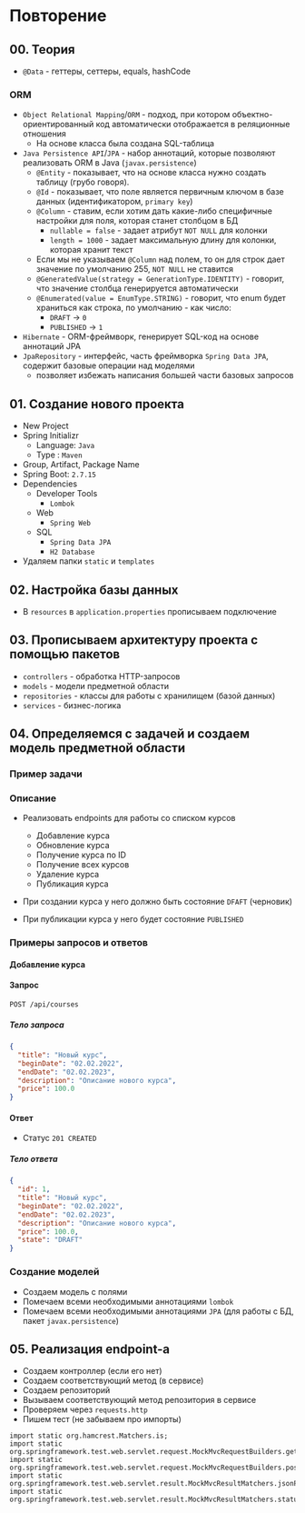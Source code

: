 # Повторение

## 00. Теория

* `@Data` - геттеры, сеттеры, equals, hashCode

### ORM

* `Object Relational Mapping`/`ORM` - подход, при котором объектно-ориентированный код автоматически отображается в реляционные отношения
  * На основе класса была создана SQL-таблица
* `Java Persistence API`/`JPA` - набор аннотаций, которые позволяют реализовать ORM в Java (`javax.persistence`)
  * `@Entity` - показывает, что на основе класса нужно создать таблицу (грубо говоря).
  * `@Id` - показывает, что поле является первичным ключом в базе данных (идентификатором, `primary key`)
  * `@Column` - ставим, если хотим дать какие-либо специфичные настройки для поля, которая станет столбцом в БД
    * `nullable = false` - задает атрибут `NOT NULL` для колонки
    * `length = 1000` - задает максимальную длину для колонки, которая хранит текст
  * Если мы не указываем `@Column` над полем, то он для строк дает значение по умолчанию 255, `NOT NULL` не ставится
  * `@GeneratedValue(strategy = GenerationType.IDENTITY)` - говорит, что значение столбца генерируется автоматически
  * `@Enumerated(value = EnumType.STRING)` - говорит, что enum будет храниться как строка, по умолчанию - как число:
    * `DRAFT` -> `0`
    * `PUBLISHED` -> `1`
* `Hibernate` - ORM-фреймворк, генерирует SQL-код на основе аннотаций JPA
* `JpaRepository` - интерфейс, часть фреймворка `Spring Data JPA`, содержит базовые операции над моделями
  * позволяет избежать написания большей части базовых запросов

## 01. Создание нового проекта

* New Project
* Spring Initializr
  * Language: `Java`
  * Type : `Maven`
* Group, Artifact, Package Name
* Spring Boot: `2.7.15`
* Dependencies
  * Developer Tools
    * `Lombok`
  * Web
    * `Spring Web`
  * SQL
    * `Spring Data JPA`
    * `H2 Database`
* Удаляем папки `static` и `templates`

## 02. Настройка базы данных

* В `resources` в `application.properties` прописываем подключение

## 03. Прописываем архитектуру проекта с помощью пакетов

* `controllers` - обработка HTTP-запросов
* `models` - модели предметной области
* `repositories` - классы для работы с хранилищем (базой данных)
* `services` - бизнес-логика

## 04. Определяемся с задачей и создаем модель предметной области

### Пример задачи

### Описание

* Реализовать endpoints для работы со списком курсов
  * Добавление курса
  * Обновление курса
  * Получение курса по ID
  * Получение всех курсов
  * Удаление курса
  * Публикация курса

* При создании курса у него должно быть состояние `DFAFT` (черновик)
* При публикации курса у него будет состояние `PUBLISHED`

### Примеры запросов и ответов

#### Добавление курса

#### Запрос

```
POST /api/courses
```

##### Тело запроса

```json
{
  "title": "Новый курс",
  "beginDate": "02.02.2022",
  "endDate": "02.02.2023",
  "description": "Описание нового курса",
  "price": 100.0
}
```

#### Ответ

* Статус `201 CREATED`

##### Тело ответа

```json
{
  "id": 1,
  "title": "Новый курс",
  "beginDate": "02.02.2022",
  "endDate": "02.02.2023",
  "description": "Описание нового курса",
  "price": 100.0,
  "state": "DRAFT"
}
```

### Создание моделей

* Создаем модель с полями
* Помечаем всеми необходимыми аннотациями `lombok`
* Помечаем всеми необходимыми аннотациями `JPA` (для работы с БД, пакет `javax.persistence`)

## 05. Реализация endpoint-а

* Создаем контроллер (если его нет)
* Создаем соответствующий метод (в сервисе)
* Создаем репозиторий
* Вызываем соответствующий метод репозитория в сервисе
* Проверяем через `requests.http`
* Пишем тест (не забываем про импорты)

```
import static org.hamcrest.Matchers.is;
import static org.springframework.test.web.servlet.request.MockMvcRequestBuilders.get;
import static org.springframework.test.web.servlet.request.MockMvcRequestBuilders.post;
import static org.springframework.test.web.servlet.result.MockMvcResultMatchers.jsonPath;
import static org.springframework.test.web.servlet.result.MockMvcResultMatchers.status;
```